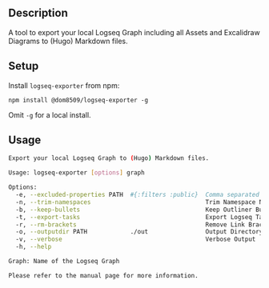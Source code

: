 ## Description
A tool to export your local Logseq Graph including all Assets and Excalidraw Diagrams to (Hugo) Markdown files.

## Setup

Install `logseq-exporter` from npm:

`npm install @dom8509/logseq-exporter -g`

Omit `-g` for a local install.

## Usage

```sh
Export your local Logseq Graph to (Hugo) Markdown files.

Usage: logseq-exporter [options] graph

Options:
  -e, --excluded-properties PATH  #{:filters :public}  Comma separated list of properties that should be ignored
  -n, --trim-namespaces                                Trim Namespace Names
  -b, --keep-bullets                                   Keep Outliner Bullets
  -t, --export-tasks                                   Export Logseq Tasks
  -r, --rm-brackets                                    Remove Link Brackets
  -o, --outputdir PATH            ./out                Output Directory
  -v, --verbose                                        Verbose Output
  -h, --help

Graph: Name of the Logseq Graph

Please refer to the manual page for more information.
```
